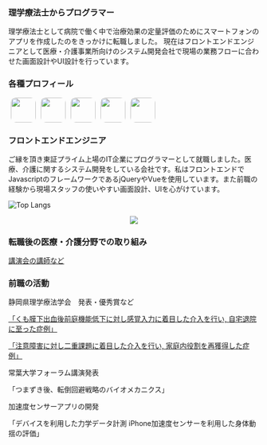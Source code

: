 ### 理学療法士からプログラマー 

 理学療法士として病院で働く中で治療効果の定量評価のためにスマートフォンのアプリを作成したのをきっかけに転職しました。 
 現在はフロントエンドエンジニアとして医療・介護事業所向けのシステム開発会社で現場の業務フローに合わせた画面設計やUI設計を行っています。
 
 
### 各種プロフィール

<div style="display:flex">
 <a style="margin:0 5px;" href="https://www.wantedly.com/id/naito_yuma">
  <img src="https://logo.clearbit.com/wantedly.com" width="50"  style="border-radius:10px; " />
 </a>
  <a style="margin:0 5px;" href="https://lapras.com/public/naitoyuma">
  <img src="https://logo.clearbit.com/lapras.com" width="50"  style="border-radius:10px; " />
 </a>
   <a style="margin:0 5px;" href="https://findy-code.io/share_profiles/2C29oSrNNElKH">
  <img src="https://logo.clearbit.com/findy-code.io" width="50"  style="border-radius:10px; " />
 </a>
  <a style="margin:0 5px;" href="https://portfolio.forkwell.com/@naitoyuma3230">
  <img src="https://logo.clearbit.com/forkwell.com" width="50"  style="border-radius:10px; " />
 </a>
  <a style="margin:0 5px;" href="https://naito-portfolio.netlify.app">
   <img src="https://logo.clearbit.com/naito-portfolio.netlify.app" width="50"  style="border-radius:10px; " />
 </a>
</div>

### フロントエンドエンジニア
ご縁を頂き東証プライム上場のIT企業にプログラマーとして就職しました。医療、介護に関するシステム開発をしている会社です。私はフロントエンドでJavascriptのフレームワークであるjQueryやVueを使用しています。また前職の経験から現場スタッフの使いやすい画面設計、UIを心がけています。


 ![Top Langs](https://github-readme-stats.vercel.app/api/top-langs/?username=naitoyuma3230&layout=compact)

<p align="center">
    <img src="https://skillicons.dev/icons?i=js,ts,jquery,vue,nuxtjs,vite,scss,tailwind,php,laravel,py,docker,azure,firebase" />
</p>

### 転職後の医療・介護分野での取り組み

[講演会の講師など](https://www.pt-ot-st.net/index.php/seminar/detail/84749/preview)


### 前職の活動
静岡県理学療法学会　発表・優秀賞など

[「くも膜下出血後前庭機能低下に対し感覚入力に着目した介入を行い, 自宅退院に至った症例」](https://mol.medicalonline.jp/search/result?from=form_simple&query=%C6%E2%C6%A3%CD%B4%C7%CF&num=20)

[「注意障害に対し二重課題に着目した介入を行い, 家庭内役割を再獲得した症例」](https://mol.medicalonline.jp/search/result?from=form_simple&query=%C6%E2%C6%A3%CD%B4%C7%CF&num=20)


常葉大学フォーラム講演発表

「つまずき後、転倒回避戦略のバイオメカニクス」


加速度センサーアプリの開発

「デバイスを利用した力学データ計測 iPhone加速度センサーを利用した身体動揺の評価」
